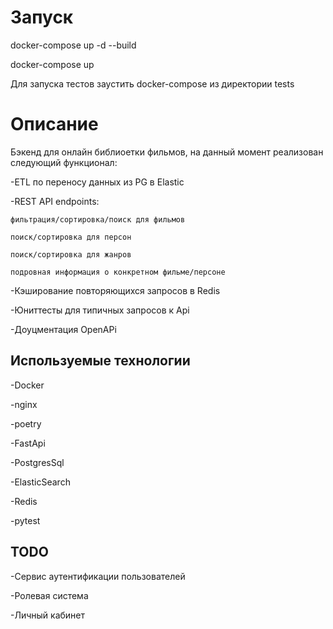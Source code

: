 # Запуск
docker-compose up -d --build

docker-compose up

Для запуска тестов заустить docker-compose из директории tests

# Описание

Бэкенд для онлайн библиоетки фильмов, на данный момент реализован следующий функционал:

-ETL по переносу данных из PG в Elastic

-REST API endpoints:

    фильтрация/сортировка/поиск для фильмов
    
    поиск/сортировка для персон
    
    поиск/сортировка для жанров
    
    подровная информация о конкретном фильме/персоне
    
-Кэширование повторяющихся запросов в Redis

-Юниттесты для типичных запросов к Api

-Доуцментация OpenAPi

## Используемые технологии

-Docker

-nginx

-poetry

-FastApi

-PostgresSql

-ElasticSearch

-Redis

-pytest

## TODO

-Сервис аутентификации пользователей

-Ролевая система

-Личный кабинет

